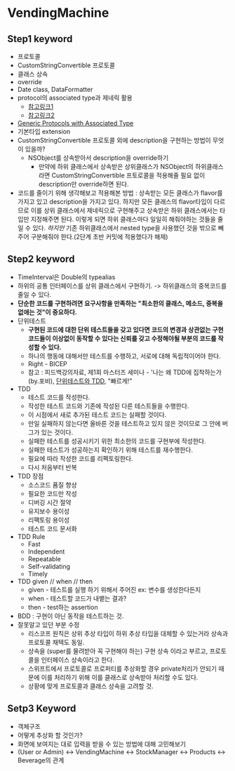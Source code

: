 # VendingMachine 

## Step1 keyword
- 프로토콜
- CustomStringConvertible 프로토콜
- 클래스 상속
- override
- Date class, DataFormatter
- protocol의 associated type과 제네릭 활용
	- [참고링크1](http://minsone.github.io/programming/swift4-grouping-with-protocol-extension)
	- [참고링크2](https://outofbedlam.github.io/swift/2016/04/01/TypeVariable/)
- [Generic Protocols with Associated Type](https://blog.bobthedeveloper.io/generic-protocols-with-associated-type-7e2b6e079ee2)
- 기본타입 extension
- CustomStringConvertible 프로토콜 외에 description을 구현하는 방법이 무엇이 있을까?
	- NSObject를 상속받아서 description을 override하기
		- 만약에 하위 클래스에서 상속받은 상위클래스가 NSObject의 하위클래스라면 CustomStringConvertible 프토로콜을 적용해줄 필요 없이 description만 override하면 된다.
- 코드를 줄이기 위해 생각해보고 적용해본 방법 : 상속받는 모든 클래스가 flavor를 가지고 있고 description을 가지고 있다. 하지만 모든 클래스의 flavor타입이 다르므로 이를 상위 클래스에서 제네릭으로 구현해주고 상속받은 하위 클래스에서는 타입만 지정해주면 된다. 이렇게 되면 하위 클래스마다 일일히 해줘야하는 것들을 줄일 수 있다. *하지만* 기존 하위클래스에서 nested type을 사용했던 것을 밖으로 빼주어 구분해줘야 한다.(2단계 초반 커밋에 적용했다가 해제)

## Step2 keyword
- TimeInterval은 Double의 typealias
- 하위의 공통 인터페이스를 상위 클래스에서 구현하기. -> 하위클래스의 중복코드를 줄일 수 있다.
- __단순한 코드를 구현하려면 요구사항을 만족하는 "최소한의 클래스, 메소드, 중복을 없애는 것"이 중요하다.__
- 단위테스트
	- **구현된 코드에 대한 단위 테스트들을 갖고 있다면 코드의 변경과 상관없는 구현코드들이 이상없이 동작할 수 있다는 신뢰를 갖고 수정해야될 부분의 코드를 작성할 수 있다.**
	- 하나의 행동에 대해서만 테스트를 수행하고, 서로에 대해 독립적이어야 한다.
	- Right - BICEP
	- 참고 : 피드백강의자료, 제1회 마스터즈 세미나 - '나는 왜 TDD에 집착하는가(by.포비), [단위테스트와 TDD](https://medium.com/@sryu99/%EB%8B%A8%EC%9C%84-%ED%85%8C%EC%8A%A4%ED%8A%B8-tdd-bdd%EC%9D%98-%EC%B0%A8%EC%9D%B4%EC%A0%90-3d25fab5ccb2), "빠르게!"
- TDD
	- 테스트 코드를 작성한다.
	- 작성한 테스트 코드와 기존에 작성된 다른 테스트들을 수행한다.
	- 이 시점에서 새로 추가된 테스트 코드는 실패할 것이다.
	- 만일 실패하지 않는다면 올바른 것을 테스트하고 있지 않은 것이므로 그 안에 버그가 있는 것이다.
	- 실패한 테스트를 성공시키기 위한 최소한의 코드를 구현부에 작성한다.
	- 실패한 테스트가 성공하는지 확인하기 위해 테스트를 재수행한다.
	- 필요에 따라 작성한 코드를 리펙토링한다.
	- 다시 처음부터 반복
- TDD 장점
	- 소스코드 품질 향상
	- 필요한 코드만 작성
	- 디버깅 시간 절약
	- 유지보수 용이성
	- 리팩토링 용이성
	- 테스트 코드 문서화
- TDD Rule
	- Fast
	- Independent
	- Repeatable
	- Self-validating
	- Timely
- TDD given // when // then
	- given - 테스트를 실행 하기 위해서 주어진 ex: 변수를 생성한다든지
	- when - 테스트할 코드가 내뱉는 결과?
	- then - test하는 assertion
- BDD : 구현이 아닌 동작을 테스트하는 것.
- 잘못알고 있던 부분 수정
	- 리스코프 원칙은 상위 추상 타입이 하위 추상 타입을 대체할 수 있는거라 상속과 프로토콜 채택도 동일.
	- 상속을 (super를 물려받아 꼭 구현해야 하는) 구현 상속 이라고 부르고, 프로토콜을 인터페이스 상속이라고 한다.
	- 스위프트에서 프로토콜로 프로퍼티를 추상화할 경우 private처리가 안되기 때문에 이를 처리하기 위해 이를 클래스로 상속받아 처리할 수도 있다.
	- 상황에 맞게 프로토콜과 클래스 상속을 고려할 것.

## Setp3 Keyword
- 객체구조
- 어떻게 추상화 할 것인가?
- 화면에 보여지는 대로 입력을 받을 수 있는 방법에 대해 고민해보기
- (User or Admin) <-> VendingMachine <-> StockManager <-> Products <-> Beverage의 관계
